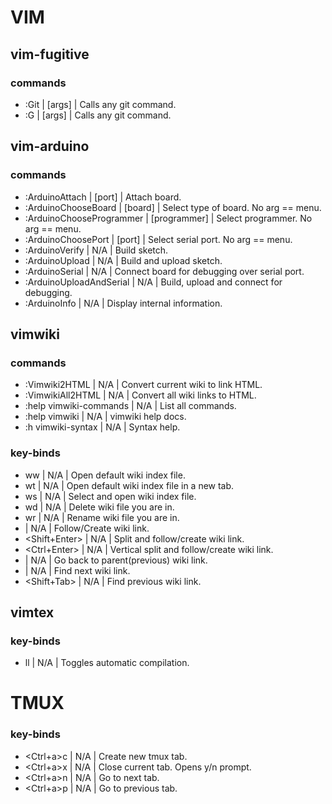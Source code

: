 # VIM
## vim-fugitive
### commands
- :Git 											| [args] 				| Calls any git command.
- :G												| [args]				| Calls any git command.

## vim-arduino
### commands
- :ArduinoAttach 						| [port] 				| Attach board.
- :ArduinoChooseBoard 			| [board] 			| Select type of board. No arg == menu.
- :ArduinoChooseProgrammer 	| [programmer] 	| Select programmer. No arg == menu.
- :ArduinoChoosePort 				| [port]			 	| Select serial port. No arg == menu.
- :ArduinoVerify 						| N/A 					| Build sketch.
- :ArduinoUpload 						| N/A 					| Build and upload sketch.
- :ArduinoSerial 						| N/A 					| Connect board for debugging over serial port.
- :ArduinoUploadAndSerial 	| N/A 					| Build, upload and connect for debugging.
- :ArduinoInfo 							| N/A 					| Display internal information.

## vimwiki
### commands
- :Vimwiki2HTML							| N/A 					| Convert current wiki to link HTML.
- :VimwikiAll2HTML					| N/A 					| Convert all wiki links to HTML.
- :help vimwiki-commands		| N/A 					|	List all commands.
- :help vimwiki							| N/A 					| vimwiki help docs.
- :h vimwiki-syntax					| N/A 					| Syntax help.
### key-binds
- <Leader>ww 								| N/A 					| Open default wiki index file.
- <Leader>wt								| N/A 					| Open default wiki index file in a new tab.
- <Leader>ws								| N/A 					| Select and open wiki index file.
- <Leader>wd								| N/A 					| Delete wiki file you are in.
- <Leader>wr								| N/A 					| Rename wiki file you are in.
- <Enter>										| N/A 					| Follow/Create wiki link.
- <Shift+Enter>							| N/A 					| Split and follow/create wiki link.
- <Ctrl+Enter>							| N/A 					| Vertical split and follow/create wiki link.
- <Backspace>								| N/A 					| Go back to parent(previous) wiki link.
- <Tab>											| N/A 					| Find next wiki link.
- <Shift+Tab>								| N/A 					| Find previous wiki link.

## vimtex
### key-binds
- <Leader>ll 								| N/A 					| Toggles automatic compilation. 


# TMUX
### key-binds
- <Ctrl+a>c 								| N/A 					| Create new tmux tab.
- <Ctrl+a>x									| N/A						| Close current tab. Opens y/n prompt.
- <Ctrl+a>n								 	| N/A 					| Go to next tab.
- <Ctrl+a>p									|	N/A						| Go to previous tab.
